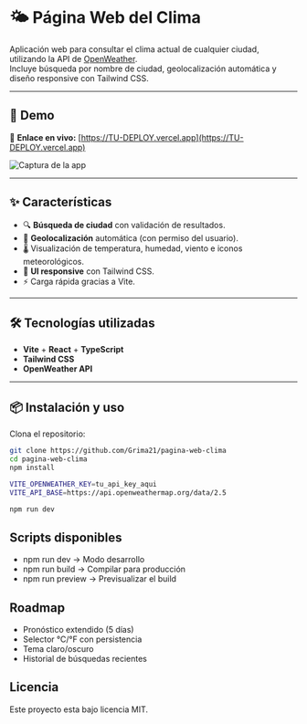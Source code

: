 # 🌤️ Página Web del Clima

Aplicación web para consultar el clima actual de cualquier ciudad, utilizando la API de [OpenWeather](https://openweathermap.org/api).  
Incluye búsqueda por nombre de ciudad, geolocalización automática y diseño responsive con Tailwind CSS.

---

## 🚀 Demo

🔗 **Enlace en vivo:** [https://TU-DEPLOY.vercel.app](https://TU-DEPLOY.vercel.app)

![Captura de la app](./public/screenshot.png)

---

## ✨ Características

- 🔍 **Búsqueda de ciudad** con validación de resultados.
- 📍 **Geolocalización** automática (con permiso del usuario).
- 🌡️ Visualización de temperatura, humedad, viento e iconos meteorológicos.
- 🎨 **UI responsive** con Tailwind CSS.
- ⚡ Carga rápida gracias a Vite.

---

## 🛠️ Tecnologías utilizadas

- **Vite** + **React** + **TypeScript**
- **Tailwind CSS**
- **OpenWeather API**

---

## 📦 Instalación y uso

Clona el repositorio:

```bash
git clone https://github.com/Grima21/pagina-web-clima
cd pagina-web-clima
npm install

VITE_OPENWEATHER_KEY=tu_api_key_aqui
VITE_API_BASE=https://api.openweathermap.org/data/2.5

npm run dev
```

## Scripts disponibles

- npm run dev → Modo desarrollo
- npm run build → Compilar para producción
- npm run preview → Previsualizar el build

## Roadmap

- Pronóstico extendido (5 días)
- Selector °C/°F con persistencia
- Tema claro/oscuro
- Historial de búsquedas recientes

## Licencia

Este proyecto esta bajo licencia MIT.
